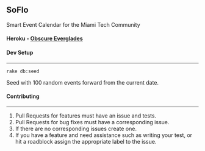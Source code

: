 ## SoFlo

Smart Event Calendar for the Miami Tech Community

#### Heroku - [Obscure Everglades](http://obscure-everglades-1980.herokuapp.com)

#### Dev Setup
---
```Shell
rake db:seed
```

Seed with 100 random events forward from the current date.

#### Contributing
---
1. Pull Requests for features must have an issue and tests.
2. Pull Requests for bug fixes must have a corresponding issue.
3. If there are no corresponding issues create one.
4. If you have a feature and need assistance such as writing your test,
  or hit a roadblock assign the appropriate label to the issue.

